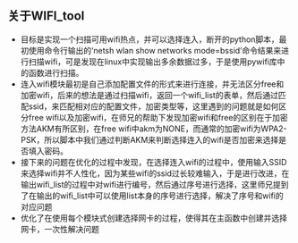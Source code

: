 ## 关于WIFI_tool
- 目标是实现一个扫描可用wifi热点，并可以选择连入，断开的python脚本，最初使用命令行输出的‘netsh wlan show networks mode=bssid’命令结果来进行扫描wifi，可是发现在linux中实现输出多余数据过多，于是使用pywifi库中的函数进行扫描。
- 连入wifi模块最初是自己添加配置文件的形式来进行连接，并无法区分free和加密wifi，后来的想法是通过扫描wifi，返回一个wifi_list的表单，然后通过匹配ssid，来匹配相对应的配置文件，加密类型等，这里遇到的问题就是如何区分free wifi以及加密wifi，在师兄的帮助下发现加密wifi和free的区别在于加密方法AKM有所区别，在free wifi中akm为NONE，而通常的加密wifi为WPA2-PSK，所以脚本中我们通过判断AKM来判断选择连入的wifi是否加密来选择是否填入密码。
- 接下来的问题在优化的过程中发现，在选择连入wifi的过程中，使用输入SSID来选择wifi并不人性化，因为某些wifi的ssid过长较难输入，于是进行改进，在输出wifi_list的过程中对wifi进行编号，然后通过序号进行选择，这里师兄提到了在输出的wifi_list中可以使用list本身的序号进行选择，解决了序号和wifi的对应问题
- 优化了在使用每个模块式创建选择网卡的过程，使得其在主函数中创建并选择网卡，一次性解决问题
